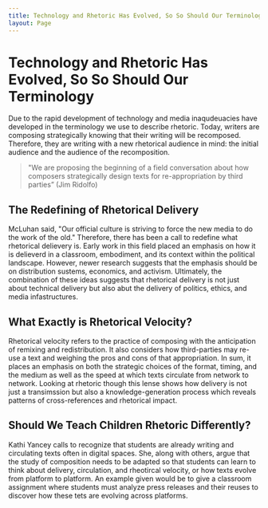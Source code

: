 ```yaml
---
title: Technology and Rhetoric Has Evolved, So So Should Our Terminology
layout: Page
---
```


# Technology and Rhetoric Has Evolved, So So Should Our Terminology
Due to the rapid development of technology and media inaqudeuacies have developed in the terminology we use to describe rhetoric. Today, writers are composing strategically knowing that their writing will be recomposed. Therefore, they are writing with a new rhetorical audience in mind: the initial audience and the audience of the recomposition.

> "We are proposing the beginning of a field conversation about how composers strategically design texts for re-appropriation by third parties” (Jim Ridolfo)

## The Redefining of Rhetorical Delivery

McLuhan said, "Our official culture is striving to force the new media to do the work of the old." Therefore, there has been a call to redefine what rhetorical delievery is. Early work in this field placed an emphasis on how it is delieverd in a classroom, embodiment, and its context within the political landscape. However, newer research suggests that the emphasis should be on distribution sustems, economics, and activism. Ultimately, the combination of these ideas suggests that rhetorical delivery is not just about technical delivery but also abut the delivery of politics, ethics, and media infastructures.

## What Exactly is Rhetorical Velocity?

Rhetorical velocity refers to the practice of composing with the anticipation of remixing and redistribution. It also considers how third-parties may re-use a text and weighing the pros and cons of that appropriation. In sum, it places an emphasis on both the strategic choices of the format, timing, and the medium as well as the speed at which texts circulate from network to network. Looking at rhetoric though this lense shows how delivery is not just a transimssion but also a knowledge-generation process which reveals patterns of cross-references and rhetorical impact.

## Should We Teach Children Rhetoric Differently?

Kathi Yancey calls to recognize that students are already writing and circulating texts often in digital spaces. She, along with others, argue that the study of composition needs to be adapted so that students can learn to think about delivery, circulation, and rheotircal velocity, or how texts evolve from platform to platform. An example given would be to give a classroom assignment where students must analyze press releases and their reuses to discover how these tets are evolving across platforms.

